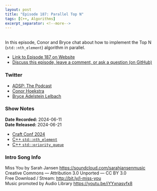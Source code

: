 ```yaml
---
layout: post
title: "Episode 187: Parallel Top N"
tags: [C++, Algorithms]
excerpt_separator: <!--more-->
---
```


<div id="buzzsprout-player-15237629"></div><script src="https://www.buzzsprout.com/1501960/15237629-episode-187-parallel-top-n.js?container_id=buzzsprout-player-15237629&player=small" type="text/javascript" charset="utf-8"></script>

<br>In this episode, Conor and Bryce chat about how to implement the Top N (`std::nth_element`) algorithm in parallel.

<!--more-->

* [Link to Episode 187 on Website](https://adspthepodcast.com/2024/06/21/Episode-187.html)
* [Discuss this episode, leave a comment, or ask a question (on GitHub)](https://github.com/codereport/adsp2/discussions/86)

### Twitter
 
* [ADSP: The Podcast](https://twitter.com/adspthepodcast)
* [Conor Hoekstra](https://twitter.com/code_report)
* [Bryce Adelstein Lelbach](https://twitter.com/blelbach)

### Show Notes

**Date Recorded:** 2024-06-11 <br>
**Date Released:** 2024-06-21

* [Craft Conf 2024](https://craft-conf.com/2024/)
* [C++ `std::nth_element`](https://en.cppreference.com/w/cpp/algorithm/nth_element)
* [C++ `std::priority_queue`](https://en.cppreference.com/w/cpp/container/priority_queue)

### Intro Song Info
 
Miss You by Sarah Jansen https://soundcloud.com/sarahjansenmusic<br>
Creative Commons — Attribution 3.0 Unported — CC BY 3.0<br>
Free Download / Stream: http://bit.ly/l-miss-you<br>
Music promoted by Audio Library https://youtu.be/iYYxnasvfx8<br>
